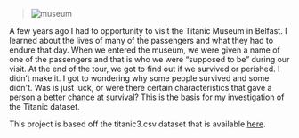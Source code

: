 > ![museum](/images/titanic2.jpg)

A few years ago I had to opportunity to visit the Titanic Museum in Belfast.  I learned about the lives of many of the passengers and what they had to endure that day.  When we entered the museum, we were given a name of one of the passengers and that is who we were “supposed to be” during our visit.  At the end of the tour, we got to find out if we survived or perished.  I didn’t make it.  I got to wondering why some people survived and some didn't.  Was is just luck, or were there certain characteristics that gave a person a better chance at survival?  This is the basis for my investigation of the Titanic dataset. 

This project is based off the titanic3.csv dataset that is available [here](https://github.com/jbryer/CompStats/blob/master/Data/titanic3.csv).
